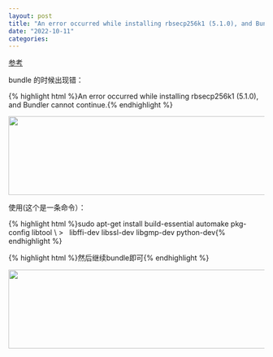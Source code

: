 ```yaml
---
layout: post
title: "An error occurred while installing rbsecp256k1 (5.1.0), and Bundler cannot continue."
date: "2022-10-11"
categories: 
---
```

<p><a href="http://linlin.fun/blogs/397">参考</a></p>
<p>bundle 的时候出现错：</p>
{% highlight html %}An error occurred while installing rbsecp256k1 (5.1.0), and Bundler cannot continue.{% endhighlight %}
<p><img height="155" src="/uploads/ckeditor/pictures/564/image-20221011084828-1.png" width="1100" /></p>
<p>使用(这个是一条命令）：</p>
{% highlight html %}sudo apt-get install build-essential automake pkg-config libtool \
&gt;&nbsp;&nbsp; libffi-dev libssl-dev libgmp-dev python-dev{% endhighlight %}
<p>{% highlight html %}然后继续bundle即可{% endhighlight %}</p>
<p><img height="155" src="/uploads/ckeditor/pictures/565/image-20221011085021-2.png" width="1100" /></p>
